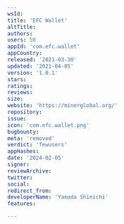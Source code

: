 ```yaml
---
wsId: 
title: 'EFC Wallet'
altTitle: 
authors: 
users: 50
appId: 'com.efc.wallet'
appCountry: 
released: '2021-03-30'
updated: '2021-04-05'
version: '1.0.1'
stars: 
ratings: 
reviews: 
size: 
website: 'https://minerglobal.org/'
repository: 
issue: 
icon: 'com.efc.wallet.png'
bugbounty: 
meta: 'removed'
verdict: 'fewusers'
appHashes: 
date: '2024-02-05'
signer: 
reviewArchive: 
twitter: 
social: 
redirect_from: 
developerName: 'Yamada Shinichi'
features: 

---
```


